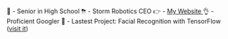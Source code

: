 🧠 - Senior in High School
<break></break>
⛈ - Storm Robotics CEO
<break></break>
👉 - <a href="http://ashwinmudaliar.com" target="_blank"> My Website </a>
<break></break>
👌 - Proficient Googler
<break></break>
🌱 - Lastest Project: Facial Recognition with TensorFlow (<a href="https://awesome-turtle.surge.sh/" target="_blank" >visit it</a>)
